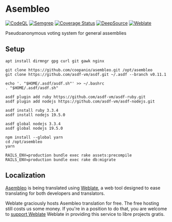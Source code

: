 # Asembleo
  
[![CodeQL](https://github.com/coopanio/asembleo/actions/workflows/codeql-analysis.yml/badge.svg)](https://github.com/coopanio/asembleo/actions/workflows/codeql-analysis.yml)
[![Semgrep](https://github.com/coopanio/asembleo/actions/workflows/semgrep.yml/badge.svg)](https://github.com/coopanio/asembleo/actions/workflows/semgrep.yml)
[![Coverage Status](https://coveralls.io/repos/github/coopanio/asembleo/badge.svg?branch=main)](https://coveralls.io/github/coopanio/asembleo?branch=main)
[![DeepSource](https://deepsource.io/gh/coopanio/asembleo.svg/?label=active+issues&show_trend=true&token=G_FrkdoCFPuIPKU-lYa2OSnT)](https://deepsource.io/gh/coopanio/asembleo/?ref=repository-badge) 
[![Weblate](https://hosted.weblate.org/widgets/asembleo/-/asembleo/svg-badge.svg)](https://hosted.weblate.org/engage/asembleo/)

Pseudoanonymous voting system for general assemblies

## Setup

```shell
apt install dirmngr gpg curl git gawk nginx

git clone https://github.com/coopanio/asembleo.git /opt/asembleo
git clone https://github.com/asdf-vm/asdf.git ~/.asdf --branch v0.11.1

echo '. "$HOME/.asdf/asdf.sh"' >> ~/.bashrc
. "$HOME/.asdf/asdf.sh"

asdf plugin add ruby https://github.com/asdf-vm/asdf-ruby.git
asdf plugin add nodejs https://github.com/asdf-vm/asdf-nodejs.git

asdf install ruby 3.3.4
asdf install nodejs 19.5.0

asdf global nodejs 3.3.4
asdf global nodejs 19.5.0

npm install --global yarn
cd /opt/asembleo
yarn

RAILS_ENV=production bundle exec rake assets:precompile
RAILS_ENV=production bundle exec rake db:migrate
```

## Localization

[Asembleo](https://hosted.weblate.org/projects/asembleo/) is being translated using [Weblate](https://weblate.org/), a web tool designed to ease translating for both developers and translators. 

Weblate graciously hosts Asembleo translation for free. The free hosting still costs us some money. If you're in a position to do that, you are welcome to [support Weblate](https://weblate.org/donate/) Weblate in providing this service to libre projects gratis.
